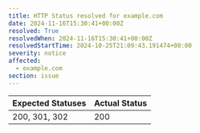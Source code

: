 ```yaml
---
title: HTTP Status resolved for example.com
date: 2024-11-16T15:30:41+00:00Z
resolved: True
resolvedWhen: 2024-11-16T15:30:41+00:00Z
resolvedStartTime: 2024-10-25T21:09:43.191474+00:00
severity: notice
affected:
  - example.com
section: issue
---
```


| Expected Statuses | Actual Status  |
|-------------------|----------------|
| 200, 301, 302 | 200 |
